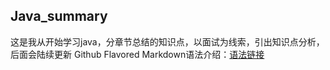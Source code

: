 ## Java_summary
  这是我从开始学习java，分章节总结的知识点，以面试为线索，引出知识点分析，后面会陆续更新
  Github Flavored Markdown语法介绍：[语法链接](https://github.com/guodongxiaren/README) 
